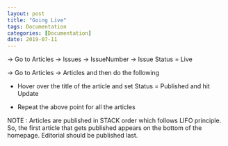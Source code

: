 ```yaml
---
layout: post
title: "Going Live"
tags: Documentation
categories: [Documentation]
date: 2019-07-11 
---
```

-> Go to Articles -> Issues -> IssueNumber -> Issue Status = Live

-> Go to Articles -> Articles and then do the following

* Hover over the title of the article and set Status = Published and hit Update

* Repeat the above point for all the articles

NOTE : Articles are published in STACK order which follows LIFO principle. So, the first article that gets published appears on the bottom of the homepage. Editorial should be published last.